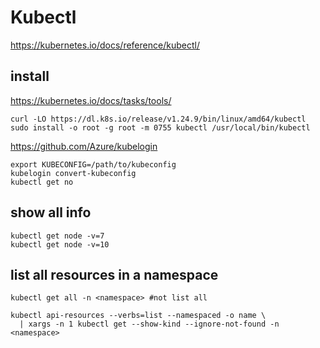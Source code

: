 # Kubectl
https://kubernetes.io/docs/reference/kubectl/

## install
https://kubernetes.io/docs/tasks/tools/
```
curl -LO https://dl.k8s.io/release/v1.24.9/bin/linux/amd64/kubectl
sudo install -o root -g root -m 0755 kubectl /usr/local/bin/kubectl
```

https://github.com/Azure/kubelogin
```
export KUBECONFIG=/path/to/kubeconfig
kubelogin convert-kubeconfig
kubectl get no
```

## show all info
```
kubectl get node -v=7
kubectl get node -v=10
```

## list all resources in a namespace
```
kubectl get all -n <namespace> #not list all

kubectl api-resources --verbs=list --namespaced -o name \
  | xargs -n 1 kubectl get --show-kind --ignore-not-found -n <namespace>
```
